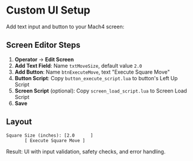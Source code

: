# Custom UI Setup

Add text input and button to your Mach4 screen:

## Screen Editor Steps

1. **Operator** → **Edit Screen**
2. **Add Text Field**: Name `txtMoveSize`, default value `2.0`
3. **Add Button**: Name `btnExecuteMove`, text "Execute Square Move"
4. **Button Script**: Copy `button_execute_script.lua` to button's Left Up Script
5. **Screen Script** (optional): Copy `screen_load_script.lua` to Screen Load Script
6. **Save**

## Layout
```
Square Size (inches): [2.0      ]
       [ Execute Square Move ]
```

Result: UI with input validation, safety checks, and error handling.